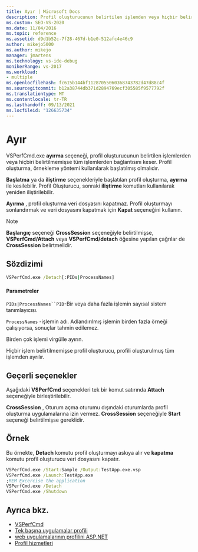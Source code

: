 ```yaml
---
title: Ayır | Microsoft Docs
description: Profil oluşturucunun belirtilen işlemden veya hiçbir belirtilmemişse tüm işlemlerden bağlantısını kesmek için VSPerfCmd.exe Ayır seçeneğini kullanın.
ms.custom: SEO-VS-2020
ms.date: 11/04/2016
ms.topic: reference
ms.assetid: d9d1b52c-7f28-467d-b1e0-512afc4e46c9
author: mikejo5000
ms.author: mikejo
manager: jmartens
ms.technology: vs-ide-debug
monikerRange: vs-2017
ms.workload:
- multiple
ms.openlocfilehash: fc615b144bf11287055060368743782d47d88c4f
ms.sourcegitcommit: b12a38744db371d2894769ecf305585f9577792f
ms.translationtype: MT
ms.contentlocale: tr-TR
ms.lasthandoff: 09/13/2021
ms.locfileid: "126635734"
---
```

# <a name="detach"></a>Ayır
VSPerfCmd.exe **ayırma** seçeneği, profil oluşturucunun belirtilen işlemlerden veya hiçbiri belirtilmemişse tüm işlemlerden bağlantısını keser. Profil oluşturma, örnekleme yöntemi kullanılarak başlatılmış olmalıdır.

 **Başlatma** ya da **iliştirme** seçenekleriyle başlatılan profil oluşturma, **ayırma** ile kesilebilir. Profil Oluşturucu, sonraki **iliştirme** komutları kullanılarak yeniden iliştirilebilir.

 **Ayırma** , profil oluşturma veri dosyasını kapatmaz. Profil oluşturmayı sonlandırmak ve veri dosyasını kapatmak için **Kapat** seçeneğini kullanın.

> [!NOTE]
> **Başlangıç** seçeneği **CrossSession** seçeneğiyle belirtilmişse, **VSPerfCmd/Attach** veya **VSPerfCmd/detach** öğesine yapılan çağrılar de **CrossSession** belirtmelidir.

## <a name="syntax"></a>Sözdizimi

```cmd
VSPerfCmd.exe /Detach[:PIDs|ProcessNames]
```

#### <a name="parameters"></a>Parametreler
 `PIDs|ProcessNames``PID`-Bir veya daha fazla işlemin sayısal sistem tanımlayıcısı.

 `ProcessNames` -işlemin adı. Adlandırılmış işlemin birden fazla örneği çalışıyorsa, sonuçlar tahmin edilemez.

 Birden çok işlemi virgülle ayırın.

 Hiçbir işlem belirtilmemişse profil oluşturucu, profili oluşturulmuş tüm işlemden ayrılır.

## <a name="valid-options"></a>Geçerli seçenekler
 Aşağıdaki **VSPerfCmd** seçenekleri tek bir komut satırında **Attach** seçeneğiyle birleştirilebilir.

 **CrossSession** , Oturum açma oturumu dışındaki oturumlarda profil oluşturma uygulamalarına izin vermez. **CrossSession** seçeneğiyle **Start** seçeneği belirtilmişse gereklidir.

## <a name="example"></a>Örnek
 Bu örnekte, **Detach** komutu profil oluşturmayı askıya alır ve **kapatma** komutu profil oluşturucu veri dosyasını kapatır.

```cmd
VSPerfCmd.exe /Start:Sample /Output:TestApp.exe.vsp
VSPerfCmd.exe /Launch:TestApp.exe
;REM Excercise the application
VSPerfCmd.exe /Detach
VSPerfCmd.exe /Shutdown
```

## <a name="see-also"></a>Ayrıca bkz.
- [VSPerfCmd](../profiling/vsperfcmd.md)
- [Tek başına uygulamalar profili](../profiling/command-line-profiling-of-stand-alone-applications.md)
- [web uygulamalarının profilini ASP.NET](../profiling/command-line-profiling-of-aspnet-web-applications.md)
- [Profil hizmetleri](../profiling/command-line-profiling-of-services.md)
